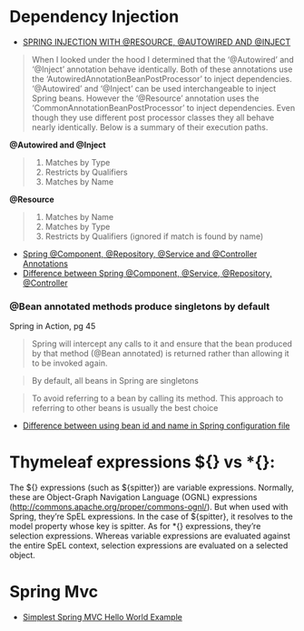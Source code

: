# Dependency Injection
* [SPRING INJECTION WITH @RESOURCE, @AUTOWIRED AND @INJECT](http://blogs.sourceallies.com/2011/08/spring-injection-with-resource-and-autowired/)

> When I looked under the hood I determined that the ‘@Autowired’ and ‘@Inject’ annotation behave identically. Both of these annotations use the ‘AutowiredAnnotationBeanPostProcessor’ to inject dependencies. ‘@Autowired’ and ‘@Inject’ can be used interchangeable to inject Spring beans. However the ‘@Resource’ annotation uses the ‘CommonAnnotationBeanPostProcessor’ to inject dependencies. Even though they use different post processor classes they all behave nearly identically. Below is a summary of their execution paths.
 
**@Autowired and @Inject**
> 1. Matches by Type
> 2. Restricts by Qualifiers
> 3. Matches by Name

**@Resource**
> 1. Matches by Name
> 2. Matches by Type
> 3. Restricts by Qualifiers (ignored if match is found by name)

* [Spring @Component, @Repository, @Service and @Controller Annotations](http://howtodoinjava.com/spring/spring-core/how-to-use-spring-component-repository-service-and-controller-annotations/)
* [Difference between Spring @Component, @Service, @Repository, @Controller](http://latest-tutorial.com/2015/01/19/difference-spring-component-service-repository-controller/)

### @Bean annotated methods produce singletons by default
Spring in Action, pg 45
> Spring will intercept any calls to it and ensure that the bean produced by that method (@Bean annotated) is returned
rather than allowing it to be invoked again.

> By default, all beans in Spring are singletons


> To avoid referring to a bean by calling its method.
This approach to referring to other beans is usually the best choice

* [Difference between using bean id and name in Spring configuration file](http://stackoverflow.com/questions/874505/difference-between-using-bean-id-and-name-in-spring-configuration-file)


# Thymeleaf expressions ${} vs *{}:

The ${} expressions (such as ${spitter}) are variable
expressions. Normally, these are Object-Graph Navigation Language (OGNL)
expressions (http://commons.apache.org/proper/commons-ognl/). But when used
with Spring, they’re SpEL expressions. In the case of ${spitter}, it resolves to the
model property whose key is spitter.
As for *{} expressions, they’re selection expressions. Whereas variable expressions
are evaluated against the entire SpEL context, selection expressions are evaluated on
a selected object.

# Spring Mvc
* [Simplest Spring MVC Hello World Example](http://crunchify.com/simplest-spring-mvc-hello-world-example-tutorial-spring-model-view-controller-tips/)

